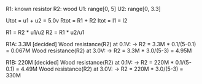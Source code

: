 
R1: known resistor
R2: wood
U1: range[0, 5]
U2: range[0, 3.3]

Utot = u1 + u2 = 5.0v
Rtot = R1 + R2
Itot = I1 = I2

R1 = R2 * u1/u2
R2 = R1 * u2/u1

R1A: 3.3M [decided]
Wood resistance(R2) at 0.1V: -> R2 = 3.3M * 0.1/(5-0.1) = 0.067M
Wood resistance(R2) at 3.0V: -> R2 = 3.3M * 3.0/(5-3) = 4.95M

R1B: 220M [decided]
Wood resistance(R2) at 0.1V: -> R2 = 220M * 0.1/(5-0.1) = 4.49M
Wood resistance(R2) at 3.0V: -> R2 = 220M * 3.0/(5-3) = 330M

